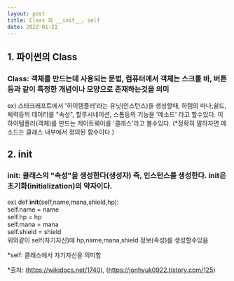 ```yaml
---
layout: post
title: Class 와 __init__, self
date: 2022-01-21
---
```


## 1. 파이썬의 Class <br/>
 ### Class: 객체를 만드는데 사용되는 문법, 컴퓨터에서 객체는 스크롤 바, 버튼등과 같이 특정한 개념이나 모양으로 존재하는것을 의미<br/>
  ex) 스타크래프트에서 '하이템플러'라는 유닛(인스턴스)을 생성할때, 하템의 마나,쉴드,체력등의 데이터를 "속성", 할루시네이션, 스톰등의 기능을     '메소드' 라고   할수있다. 이 하이템플러(객체)를 만드는 게이트웨이를 '클래스'라고 볼수있다. 
  (*정확히 말하자면 메소드는 클래스 내부에서 정의된 함수이다.) 
 
## 2. __init__ <br/>
 ### __init__: 클래스의 "속성"을 생성한다(생성자) 즉, 인스턴스를 생성한다. init은 초기화(initialization)의 약자이다.<br/>
  ex) def __init__(self,name,mana,shield,hp): <br/>
       self.name = name <br/>
       self.hp = hp <br/>
       self.mana = mana <br/>
       self.shield = shield <br/>
       위와같이 self(자기자신)에 hp,name,mana,shield 정보(속성)를 생성할수있음 <br/>
 
  *self: 클래스에서 자기자신을 의미함<br/>
  
*출처: (https://wikidocs.net/1740), (https://jonhyuk0922.tistory.com/125) <br/>
